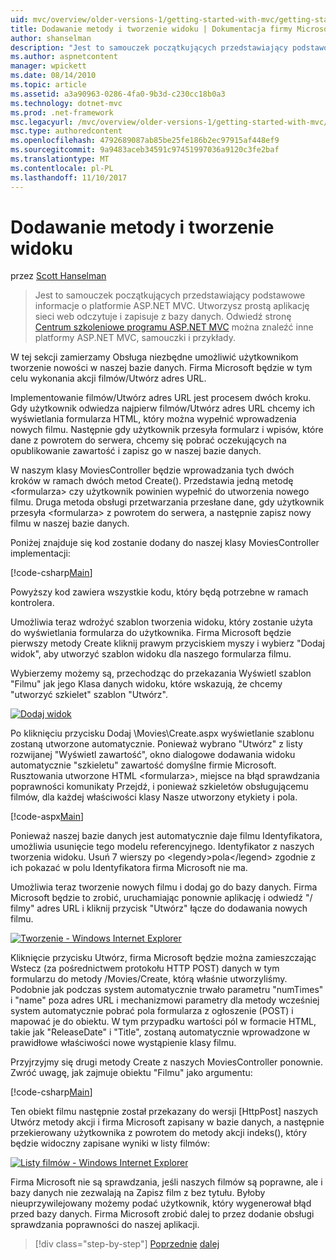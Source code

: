 ```yaml
---
uid: mvc/overview/older-versions-1/getting-started-with-mvc/getting-started-with-mvc-part6
title: Dodawanie metody i tworzenie widoku | Dokumentacja firmy Microsoft
author: shanselman
description: "Jest to samouczek początkujących przedstawiający podstawowe informacje o platformie ASP.NET MVC. Utworzysz prostą aplikację sieci web odczytuje i zapisuje z bazy danych."
ms.author: aspnetcontent
manager: wpickett
ms.date: 08/14/2010
ms.topic: article
ms.assetid: a3a90963-0286-4fa0-9b3d-c230cc18b0a3
ms.technology: dotnet-mvc
ms.prod: .net-framework
msc.legacyurl: /mvc/overview/older-versions-1/getting-started-with-mvc/getting-started-with-mvc-part6
msc.type: authoredcontent
ms.openlocfilehash: 4792689087ab85be25fe186b2ec97915af448ef9
ms.sourcegitcommit: 9a9483aceb34591c97451997036a9120c3fe2baf
ms.translationtype: MT
ms.contentlocale: pl-PL
ms.lasthandoff: 11/10/2017
---
```

<a name="adding-a-create-method-and-create-view"></a>Dodawanie metody i tworzenie widoku
====================
przez [Scott Hanselman](https://github.com/shanselman)

> Jest to samouczek początkujących przedstawiający podstawowe informacje o platformie ASP.NET MVC. Utworzysz prostą aplikację sieci web odczytuje i zapisuje z bazy danych. Odwiedź stronę [Centrum szkoleniowe programu ASP.NET MVC](../../../index.md) można znaleźć inne platformy ASP.NET MVC, samouczki i przykłady.


W tej sekcji zamierzamy Obsługa niezbędne umożliwić użytkownikom tworzenie nowości w naszej bazie danych. Firma Microsoft będzie w tym celu wykonania akcji filmów/Utwórz adres URL.

Implementowanie filmów/Utwórz adres URL jest procesem dwóch kroku. Gdy użytkownik odwiedza najpierw filmów/Utwórz adres URL chcemy ich wyświetlania formularza HTML, który można wypełnić wprowadzenia nowych filmu. Następnie gdy użytkownik przesyła formularz i wpisów, które dane z powrotem do serwera, chcemy się pobrać oczekujących na opublikowanie zawartość i zapisz go w naszej bazie danych.

W naszym klasy MoviesController będzie wprowadzania tych dwóch kroków w ramach dwóch metod Create(). Przedstawia jedną metodę &lt;formularza&gt; czy użytkownik powinien wypełnić do utworzenia nowego filmu. Druga metoda obsługi przetwarzania przesłane dane, gdy użytkownik przesyła &lt;formularza&gt; z powrotem do serwera, a następnie zapisz nowy filmu w naszej bazie danych.

Poniżej znajduje się kod zostanie dodany do naszej klasy MoviesController implementacji:

[!code-csharp[Main](getting-started-with-mvc-part6/samples/sample1.cs)]

Powyższy kod zawiera wszystkie kodu, który będą potrzebne w ramach kontrolera.

Umożliwia teraz wdrożyć szablon tworzenia widoku, który zostanie użyta do wyświetlania formularza do użytkownika. Firma Microsoft będzie pierwszy metody Create kliknij prawym przyciskiem myszy i wybierz "Dodaj widok", aby utworzyć szablon widoku dla naszego formularza filmu.

Wybierzemy możemy są, przechodząc do przekazania Wyświetl szablon "Filmu" jak jego Klasa danych widoku, które wskazują, że chcemy "utworzyć szkielet" szablon "Utwórz".

[![Dodaj widok](getting-started-with-mvc-part6/_static/image2.png)](getting-started-with-mvc-part6/_static/image1.png)

Po kliknięciu przycisku Dodaj \Movies\Create.aspx wyświetlanie szablonu zostaną utworzone automatycznie. Ponieważ wybrano "Utwórz" z listy rozwijanej "Wyświetl zawartość", okno dialogowe dodawania widoku automatycznie "szkieletu" zawartość domyślne firmie Microsoft. Rusztowania utworzone HTML &lt;formularza&gt;, miejsce na błąd sprawdzania poprawności komunikaty Przejdź, i ponieważ szkieletów obsługującemu filmów, dla każdej właściwości klasy Nasze utworzony etykiety i pola.

[!code-aspx[Main](getting-started-with-mvc-part6/samples/sample2.aspx)]

Ponieważ naszej bazie danych jest automatycznie daje filmu Identyfikatora, umożliwia usunięcie tego modelu referencyjnego. Identyfikator z naszych tworzenia widoku. Usuń 7 wierszy po &lt;legendy&gt;pola&lt;/legend&gt; zgodnie z ich pokazać w polu Identyfikatora firma Microsoft nie ma.

Umożliwia teraz tworzenie nowych filmu i dodaj go do bazy danych. Firma Microsoft będzie to zrobić, uruchamiając ponownie aplikację i odwiedź "/ filmy" adres URL i kliknij przycisk "Utwórz" łącze do dodawania nowych filmu.

[![Tworzenie - Windows Internet Explorer](getting-started-with-mvc-part6/_static/image4.png)](getting-started-with-mvc-part6/_static/image3.png)

Kliknięcie przycisku Utwórz, firma Microsoft będzie można zamieszczając Wstecz (za pośrednictwem protokołu HTTP POST) danych w tym formularzu do metody /Movies/Create, którą właśnie utworzyliśmy. Podobnie jak podczas system automatycznie trwało parametru "numTimes" i "name" poza adres URL i mechanizmowi parametry dla metody wcześniej system automatycznie pobrać pola formularza z ogłoszenie (POST) i mapować je do obiektu. W tym przypadku wartości pól w formacie HTML, takie jak "ReleaseDate" i "Title", zostaną automatycznie wprowadzone w prawidłowe właściwości nowe wystąpienie klasy filmu.

Przyjrzyjmy się drugi metody Create z naszych MoviesController ponownie. Zwróć uwagę, jak zajmuje obiektu "Filmu" jako argumentu:

[!code-csharp[Main](getting-started-with-mvc-part6/samples/sample3.cs)]

Ten obiekt filmu następnie został przekazany do wersji [HttpPost] naszych Utwórz metody akcji i firma Microsoft zapisany w bazie danych, a następnie przekierowany użytkownika z powrotem do metody akcji indeks(), który będzie widoczny zapisane wyniki w listy filmów:

[![Listy filmów - Windows Internet Explorer](getting-started-with-mvc-part6/_static/image6.png)](getting-started-with-mvc-part6/_static/image5.png)

Firma Microsoft nie są sprawdzania, jeśli naszych filmów są poprawne, ale i bazy danych nie zezwalają na Zapisz film z bez tytułu. Byłoby nieuprzywilejowany możemy podać użytkownik, który wygenerował błąd przed bazy danych. Firma Microsoft zrobić dalej to przez dodanie obsługi sprawdzania poprawności do naszej aplikacji.

>[!div class="step-by-step"]
[Poprzednie](getting-started-with-mvc-part5.md)
[dalej](getting-started-with-mvc-part7.md)
